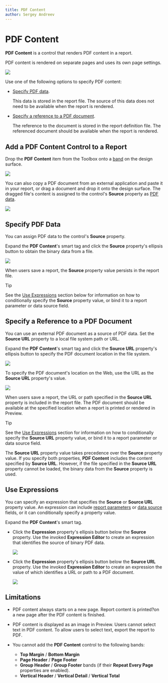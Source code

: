 ```yaml
---
title: PDF Content
author: Sergey Andreev
---
```

# PDF Content

**PDF Content** is a control that renders PDF content in a report.

PDF content is rendered on separate pages and uses its own page settings.

![](../../../../../images/eurd-win-pdf-content-diagram.png)

Use one of the following options to specify PDF content:

* [Specify PDF data](#specify-pdf-data).

    This data is stored in the report file. The source of this data does not need to be available when the report is rendered.

* [Specify a reference to a PDF document](#specify-a-reference-to-a-pdf-document).

    The reference to the document is stored in the report definition file. The referenced document should be available when the report is rendered.

## Add a PDF Content Control to a Report

Drop the **PDF Content** item from the Toolbox onto a [band](../../introduction-to-banded-reports.md) on the design surface.

![](../../../../../images/eurd-win-pdf-content-drop-from-toolbox.png)

You can also copy a PDF document from an external application and paste it in your report, or drag a document and drop it onto the design surface. The dragged file's content is assigned to the control's **Source** property as [PDF data](#specify-pdf-data).

![](../../../../../images/eurd-win-pdf-content-drag-file.png)

## Specify PDF Data

You can assign PDF data to the control's **Source** property.

Expand the **PDF Content**'s smart tag and click the **Source** property's ellipsis button to obtain the binary data from a file.

![](../../../../../images/eurd-win-pdf-content-source-ellipsis.png)

When users save a report, the **Source** property value persists in the report file.

> [!TIP]
> See the [Use Expressions](#use-expressions) section below for information on how to conditionally specify the **Source** property value, or bind it to a report parameter or data source field.

## Specify a Reference to a PDF Document

You can use an external PDF document as a source of PDF data. Set the **Source URL** property to a local file system path or URL.

Expand the **PDF Content**'s smart tag and click the **Source URL** property's ellipsis button to specify the PDF document location in the file system.

![](../../../../../images/eurd-win-pdf-content-sourceurl-ellipsis.png)

To specify the PDF document's location on the Web, use the URL as the **Source URL** property's value.

![](../../../../../images/eurd-win-pdf-content-sourceurl.png)

When users save a report, the URL or path specified in the **Source URL** property is included in the report file. The PDF document should be available at the specified location when a report is printed or rendered in Preview.

> [!TIP]
> See the [Use Expressions](#use-expressions) section for information on how to conditionally specify the **Source URL** property value, or bind it to a report parameter or data source field.

The **Source URL** property value takes precedence over the **Source** property value. If you specify both properties, **PDF Content** includes the content specified by **Source URL**. However, if the file specified in the **Source URL** property cannot be loaded, the binary data from the **Source** property is used.

## Use Expressions

You can specify an expression that specifies the **Source** or **Source URL** property value. An expression can include [report parameters](../../shape-report-data/use-report-parameters.md) or [data source](../../bind-to-data.md) fields, or it can conditionally specify a property value.

Expand the **PDF Content**'s smart tag.

* Click the **Expression** property's ellipsis button below the **Source** property. Use the invoked **Expression Editor** to create an expression that identifies the source of binary PDF data.

    ![](../../../../../images/eurd-win-pdf-content-source-expression.png)

* Click the **Expression** property's ellipsis button below the **Source URL** property. Use the invoked **Expression Editor** to create an expression the value of which identifies a URL or path to a PDF document.

    ![](../../../../../images/eurd-win-pdf-content-sourceurl-expression.png)


## Limitations

* PDF content always starts on a new page. Report content is printed?on a new page after the PDF content is finished.

* PDF content is displayed as an image in Preview. Users cannot select text in PDF content. To allow users to select text, export the report to PDF.

* You cannot add the **PDF Content** control to the following bands:
    * **Top Margin** / **Bottom Margin**
    * **Page Header** / **Page Footer**
    * **Group Header** / **Group Footer** bands (if their **Repeat Every Page** properties are enabled).
    * **Vertical Header** / **Vertical Detail** / **Vertical Total**
